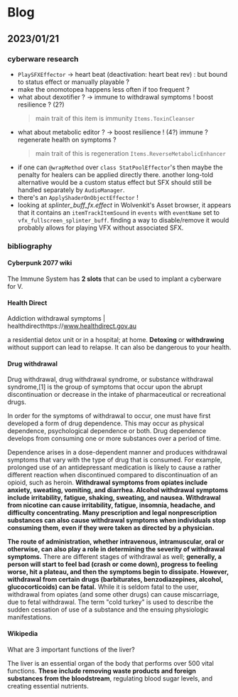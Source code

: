 # Blog

## 2023/01/21

### cyberware research

- `PlaySFXEffector` -> heart beat (deactivation: heart beat rev) : but bound to status effect or manually playable ?
- make the onomotopea happens less often if too frequent ?
- what about dexotifier ? -> immune to withdrawal symptoms ! boost resilience ? (2?)
	> main trait of this item is immunity
  > `Items.ToxinCleanser`
- what about metabolic editor ? -> boost resilience ! (4?) immune ? regenerate health on symptoms ?
	> main trait of this is regeneration
  > `Items.ReverseMetabolicEnhancer`
- if one can `@wrapMethod` over `class StatPoolEffector`'s  then maybe the penalty for healers can be applied directly there.
  another long-told alternative would be a custom status effect but SFX should still be handled separately by `AudioManager`.
- there's an `ApplyShaderOnObjectEffector` !
- looking at *splinter_buff_fx.effect* in Wolvenkit's Asset browser, it appears that it contains an `itemTrackItemSound` in `events` with `eventName` set to `vfx_fullscreen_splinter_buff`. finding a way to disable/remove it would probably allows for playing VFX without associated SFX.

### bibliography

#### Cyberpunk 2077 wiki

The Immune System has **2 slots** that can be used to implant a cyberware for V.

#### Health Direct

Addiction withdrawal symptoms | healthdirecthttps://www.healthdirect.gov.au

a residential detox unit or in a hospital; at home. **Detoxing** or **withdrawing** without support can lead to relapse. It can also be dangerous to your health.

#### Drug withdrawal

Drug withdrawal, drug withdrawal syndrome, or substance withdrawal syndrome,[1] is the group of symptoms that occur upon the abrupt discontinuation or decrease in the intake of pharmaceutical or recreational drugs.

In order for the symptoms of withdrawal to occur, one must have first developed a form of drug dependence. This may occur as physical dependence, psychological dependence or both. Drug dependence develops from consuming one or more substances over a period of time.

Dependence arises in a dose-dependent manner and produces withdrawal symptoms that vary with the type of drug that is consumed. For example, prolonged use of an antidepressant medication is likely to cause a rather different reaction when discontinued compared to discontinuation of an opioid, such as heroin. **Withdrawal symptoms from opiates include anxiety, sweating, vomiting, and diarrhea. Alcohol withdrawal symptoms include irritability, fatigue, shaking, sweating, and nausea. Withdrawal from nicotine can cause irritability, fatigue, insomnia, headache, and difficulty concentrating. Many prescription and legal nonprescription substances can also cause withdrawal symptoms when individuals stop consuming them, even if they were taken as directed by a physician.**

**The route of administration, whether intravenous, intramuscular, oral or otherwise, can also play a role in determining the severity of withdrawal symptoms.** There are different stages of withdrawal as well; **generally, a person will start to feel bad (crash or come down), progress to feeling worse, hit a plateau, and then the symptoms begin to dissipate. However, withdrawal from certain drugs (barbiturates, benzodiazepines, alcohol, glucocorticoids) can be fatal.** While it is seldom fatal to the user, withdrawal from opiates (and some other drugs) can cause miscarriage, due to fetal withdrawal. The term "cold turkey" is used to describe the sudden cessation of use of a substance and the ensuing physiologic manifestations.

#### Wikipedia

What are 3 important functions of the liver?

The liver is an essential organ of the body that performs over 500 vital functions. **These include removing waste products and foreign substances from the bloodstream**, regulating blood sugar levels, and creating essential nutrients.